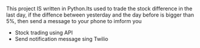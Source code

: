This project IS written in Python.Its used to trade the stock difference in the last day, if the diffence between yesterday and the day before is bigger than 5%, then send a message to your phone to imform you
* Stock trading using API
* Send notification message sing Twilio